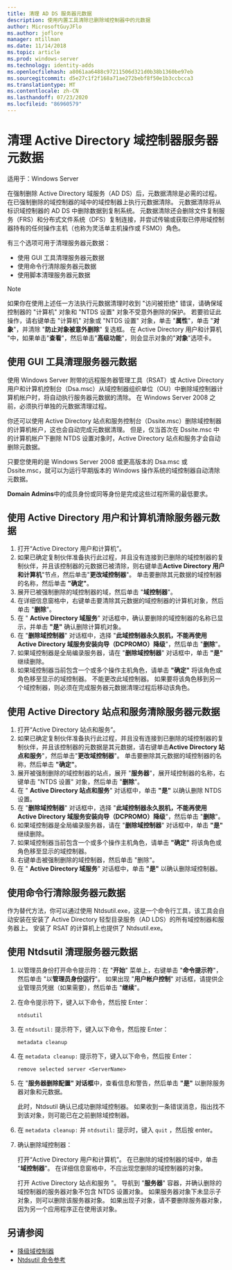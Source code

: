 ```yaml
---
title: 清理 AD DS 服务器元数据
description: 使用内置工具清除已删除域控制器中的元数据
author: MicrosoftGuyJFlo
ms.author: joflore
manager: mtillman
ms.date: 11/14/2018
ms.topic: article
ms.prod: windows-server
ms.technology: identity-adds
ms.openlocfilehash: a8061aa6488c97211506d321d0b38b1360be97eb
ms.sourcegitcommit: d5e27c1f2f168a71ae272bebf8f50e1b3ccbcca3
ms.translationtype: MT
ms.contentlocale: zh-CN
ms.lasthandoff: 07/23/2020
ms.locfileid: "86960579"
---
```

# <a name="clean-up-active-directory-domain-controller-server-metadata"></a>清理 Active Directory 域控制器服务器元数据

适用于：Windows Server

在强制删除 Active Directory 域服务（AD DS）后，元数据清除是必需的过程。 在已强制删除的域控制器的域中的域控制器上执行元数据清除。 元数据清除将从标识域控制器的 AD DS 中删除数据到复制系统。 元数据清除还会删除文件复制服务（FRS）和分布式文件系统（DFS）复制连接，并尝试传输或获取已停用域控制器持有的任何操作主机（也称为灵活单主机操作或 FSMO）角色。

有三个选项可用于清理服务器元数据：

- 使用 GUI 工具清理服务器元数据
- 使用命令行清除服务器元数据
- 使用脚本清理服务器元数据

> [!NOTE]
> 如果你在使用上述任一方法执行元数据清理时收到 "访问被拒绝" 错误，请确保域控制器的 "计算机" 对象和 "NTDS 设置" 对象不受意外删除的保护。 若要验证此操作，请右键单击 "计算机" 对象或 "NTDS 设置" 对象，单击 "**属性**"，单击 "**对象**"，并清除 "**防止对象被意外删除**" 复选框。 在 Active Directory 用户和计算机 "中，如果单击"**查看**"，然后单击"**高级功能**"，则会显示对象的"**对象**"选项卡。

## <a name="clean-up-server-metadata-using-gui-tools"></a>使用 GUI 工具清理服务器元数据

使用 Windows Server 附带的远程服务器管理工具（RSAT）或 Active Directory 用户和计算机控制台（Dsa.msc）从域控制器组织单位（OU）中删除域控制器计算机帐户时，将自动执行服务器元数据的清除。 在 Windows Server 2008 之前，必须执行单独的元数据清理过程。

你还可以使用 Active Directory 站点和服务控制台（Dssite.msc）删除域控制器的计算机帐户，这也会自动完成元数据清理。 但是，仅当首次在 Dssite.msc 中的计算机帐户下删除 NTDS 设置对象时，Active Directory 站点和服务才会自动删除元数据。

只要您使用的是 Windows Server 2008 或更高版本的 Dsa.msc 或 Dssite.msc，就可以为运行早期版本的 Windows 操作系统的域控制器自动清除元数据。

**Domain Admins**中的成员身份或同等身份是完成这些过程所需的最低要求。

## <a name="clean-up-server-metadata-using-activedirectory-users-and-computers"></a>使用 Active Directory 用户和计算机清除服务器元数据

1. 打开“Active Directory 用户和计算机”。
2. 如果已确定复制伙伴准备执行此过程，并且没有连接到已删除的域控制器的复制伙伴，并且该控制器的元数据已被清除，则右键单击**Active Directory 用户和计算机**"节点，然后单击"**更改域控制器**"。 单击要删除其元数据的域控制器的名称，然后单击 **"确定"**。
3. 展开已被强制删除的域控制器的域，然后单击 "**域控制器**"。
4. 在详细信息窗格中，右键单击要清除其元数据的域控制器的计算机对象，然后单击 "**删除**"。
5. 在 " **Active Directory 域服务**" 对话框中，确认要删除的域控制器的名称已显示，并单击 **"是"** 确认删除计算机对象。
6. 在 "**删除域控制器**" 对话框中，选择 "**此域控制器永久脱机，不能再使用 Active Directory 域服务安装向导（DCPROMO）降级**"，然后单击 "**删除**"。
7. 如果域控制器是全局编录服务器，请在 "**删除域控制器**" 对话框中，单击 **"是"** 继续删除。
8. 如果域控制器当前包含一个或多个操作主机角色，请单击 **"确定"** 将该角色或角色移至显示的域控制器。 不能更改此域控制器。 如果要将该角色移到另一个域控制器，则必须在完成服务器元数据清理过程后移动该角色。

## <a name="clean-up-server-metadata-using-activedirectory-sites-and-services"></a>使用 Active Directory 站点和服务清除服务器元数据

1. 打开“Active Directory 站点和服务”。
2. 如果已确定复制伙伴准备执行此过程，并且没有连接到已删除的域控制器的复制伙伴，并且该控制器的元数据是其元数据，请右键单击**Active Directory 站点和服务**"，然后单击"**更改域控制器**"。 单击要删除其元数据的域控制器的名称，然后单击 **"确定"**。
3. 展开被强制删除的域控制器的站点，展开 "**服务器**"，展开域控制器的名称，右键单击 "NTDS 设置" 对象，然后单击 "**删除**"。
4. 在 " **Active Directory 站点和服务**" 对话框中，单击 **"是"** 以确认删除 NTDS 设置。
5. 在 "**删除域控制器**" 对话框中，选择 "**此域控制器永久脱机，不能再使用 Active Directory 域服务安装向导（DCPROMO）降级**"，然后单击 "**删除**"。
6. 如果域控制器是全局编录服务器，请在 "**删除域控制器**" 对话框中，单击 **"是"** 继续删除。
7. 如果域控制器当前包含一个或多个操作主机角色，请单击 **"确定"** 将该角色或角色移至显示的域控制器。
8. 右键单击被强制删除的域控制器，然后单击 "删除"。
9. 在 " **Active Directory 域服务**" 对话框中，单击 **"是"** 以确认删除域控制器。

## <a name="clean-up-server-metadata-using-the-command-line"></a>使用命令行清除服务器元数据

作为替代方法，你可以通过使用 Ntdsutil.exe，这是一个命令行工具，该工具会自动安装在安装了 Active Directory 轻型目录服务（AD LDS）的所有域控制器和服务器上。 安装了 RSAT 的计算机上也提供了 Ntdsutil.exe。

## <a name="to-clean-up-server-metadata-by-using-ntdsutil"></a>使用 Ntdsutil 清理服务器元数据

1. 以管理员身份打开命令提示符：在 "**开始**" 菜单上，右键单击 "**命令提示符**"，然后单击 "以**管理员身份运行**"。 如果出现 "**用户帐户控制**" 对话框，请提供企业管理员凭据（如果需要），然后单击 "**继续**"。
2. 在命令提示符下，键入以下命令，然后按 Enter：

   `ntdsutil`

3. 在 `ntdsutil:` 提示符下，键入以下命令，然后按 Enter：

   `metadata cleanup`

4. 在 `metadata cleanup:` 提示符下，键入以下命令，然后按 Enter：

   `remove selected server <ServerName>`

5. 在 "**服务器删除配置" 对话框**中，查看信息和警告，然后单击 **"是"** 以删除服务器对象和元数据。

   此时，Ntdsutil 确认已成功删除域控制器。 如果收到一条错误消息，指出找不到该对象，则可能已在之前删除域控制器。

6. 在 `metadata cleanup:` 并 `ntdsutil:` 提示时，键入 `quit` ，然后按 enter。

7. 确认删除域控制器：

   打开“Active Directory 用户和计算机”。 在已删除的域控制器的域中，单击 "**域控制器**"。 在详细信息窗格中，不应出现您删除的域控制器的对象。

   打开 Active Directory 站点和服务 "。 导航到 "**服务器**" 容器，并确认删除的域控制器的服务器对象不包含 NTDS 设置对象。 如果服务器对象下未显示子对象，则可以删除该服务器对象。 如果出现子对象，请不要删除服务器对象，因为另一个应用程序正在使用该对象。

## <a name="see-also"></a>另请参阅

* [降级域控制器](Demoting-Domain-Controllers-and-Domains--Level-200-.md)
* [Ntdsutil 命令参考](/previous-versions/windows/it-pro/windows-server-2008-r2-and-2008/cc753343(v=ws.10))

